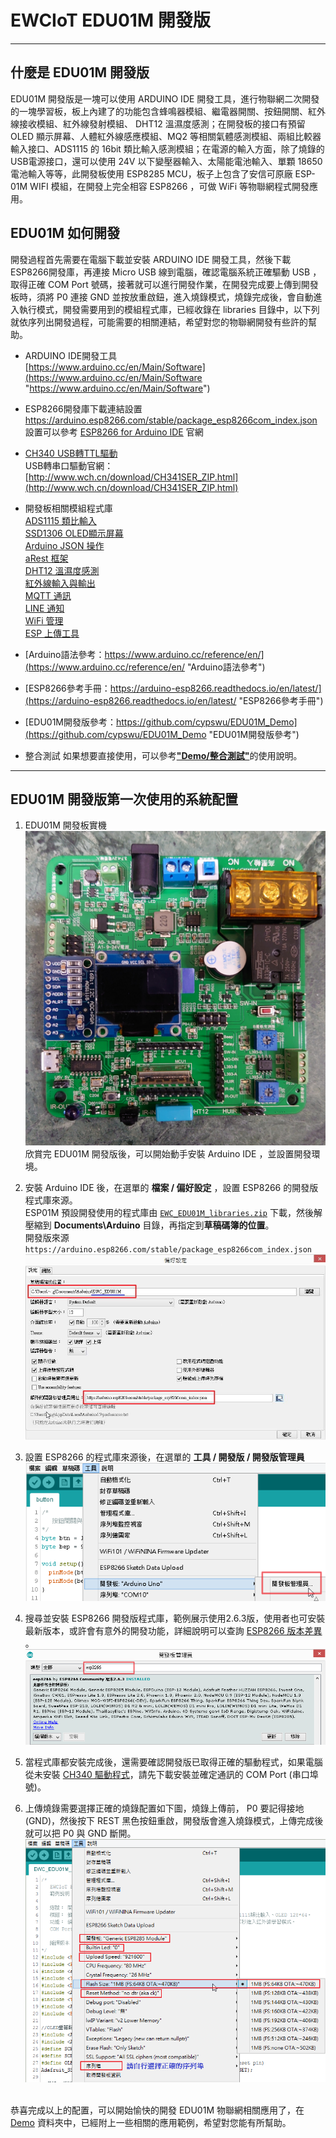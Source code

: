 # EWCIoT EDU01M 開發版 #

----------

## 什麼是 EDU01M 開發版 ##
EDU01M 開發版是一塊可以使用 ARDUINO IDE 開發工具，進行物聯網二次開發的一塊學習板，板上內建了的功能包含蜂鳴器模組、繼電器開關、按鈕開關、紅外線接收模組、紅外線發射模組、 DHT12 溫濕度感測；在開發板的接口有預留 OLED 顯示屏幕、人體紅外線感應模組、MQ2 等相關氣體感測模組、兩組比較器輸入接口、ADS1115 的 16bit 類比輸入感測模組；在電源的輸入方面，除了燒錄的USB電源接口，還可以使用 24V 以下變壓器輸入、太陽能電池輸入、單顆 18650 電池輸入等等，此開發板使用 ESP8285 MCU，板子上包含了安信可原廠 ESP-01M WIFI 模組，在開發上完全相容 ESP8266 ，可做 WiFi 等物聯網程式開發應用。

## EDU01M 如何開發 ##
開發過程首先需要在電腦下載並安裝 ARDUINO IDE 開發工具，然後下載ESP8266開發庫，再連接 Micro USB 線到電腦，確認電腦系統正確驅動 USB ，取得正確 COM Port 號碼，接著就可以進行開發作業，在開發完成要上傳到開發板時，須將 P0 連接 GND 並按放重啟鈕，進入燒錄模式，燒錄完成後，會自動進入執行模式，開發需要用到的模組程式庫，已經收錄在 libraries 目錄中，以下列就依序列出開發過程，可能需要的相關連結，希望對您的物聯網開發有些許的幫助。

- ARDUINO IDE開發工具<br>
[https://www.arduino.cc/en/Main/Software](https://www.arduino.cc/en/Main/Software "https://www.arduino.cc/en/Main/Software")

- ESP8266開發庫下載連結設置<br>
https://arduino.esp8266.com/stable/package_esp8266com_index.json <br>
設置可以參考 [ESP8266 for Arduino IDE](https://github.com/esp8266/Arduino) 官網

- [CH340 USB轉TTL驅動](https://github.com/cypswu/EDU01M_Demo/raw/master/devices/CH341SER.zip)<br>
USB轉串口驅動官網：[http://www.wch.cn/download/CH341SER_ZIP.html](http://www.wch.cn/download/CH341SER_ZIP.html)

- 開發板相關模組程式庫<br>
[ADS1115 類比輸入](https://github.com/adafruit/Adafruit_ADS1X15)<br>
[SSD1306 OLED顯示屏幕](https://github.com/adafruit/Adafruit_SSD1306)<br>
[Arduino JSON 操作](https://github.com/bblanchon/ArduinoJson)<br>
[aRest 框架](https://github.com/marcoschwartz/aREST)<br>
[DHT12 溫濕度感測](https://github.com/xreef/DHT12_sensor_library)<br>
[紅外線輸入與輸出](https://github.com/cypswu/EWC_IR)<br>
[MQTT 通訊](https://pubsubclient.knolleary.net/)<br>
[LINE 通知](https://github.com/TridentTD/TridentTD_LineNotify)<br>
[WiFi 管理](https://github.com/tzapu/WiFiManager)<br>
[ESP 上傳工具](http://wiki.ai-thinker.com/tools)<br>

- [Arduino語法參考：https://www.arduino.cc/reference/en/](https://www.arduino.cc/reference/en/ "Arduino語法參考")

- [ESP8266參考手冊：https://arduino-esp8266.readthedocs.io/en/latest/](https://arduino-esp8266.readthedocs.io/en/latest/ "ESP8266參考手冊")

- [EDU01M開發版參考：https://github.com/cypswu/EDU01M_Demo](https://github.com/cypswu/EDU01M_Demo "EDU01M開發版參考")


- 整合測試
如果想要直接使用，可以參考[**"Demo/整合測試"**](https://github.com/cypswu/EDU01M_Demo/tree/master/Demo/%E6%95%B4%E5%90%88%E6%B8%AC%E8%A9%A6)的使用說明。

----------
## EDU01M 開發版第一次使用的系統配置 ##


1. EDU01M 開發板實機
![alt text](img/EDU01M_01.JPG "EDU01M 開發版")
<br>欣賞完 EDU01M 開發版後，可以開始動手安裝 Arduino IDE ，並設置開發環境。


2. 安裝 Arduino IDE 後，在選單的 **檔案 / 偏好設定** ，設置 ESP8266 的開發版程式庫來源。<br>
ESP01M 預設開發使用的程式庫由 [`EWC_EDU01M_libraries.zip`](https://github.com/cypswu/EDU01M_Demo/raw/master/libraries/EWC_EDU01M_libraries.zip "EWC_EDU01M_libraries.zip") 下載，然後解壓縮到 **Documents\Arduino** 目錄，再指定到**草稿碼簿的位置**。<br>
開發版來源 `https://arduino.esp8266.com/stable/package_esp8266com_index.json` <br>
![alt text](img/arduinoSetup.jpg "開發版程式庫來源設置")



3. 設置 ESP8266 的程式庫來源後，在選單的 **工具 / 開發版 / 開發版管理員** <br>
![alt text](img/mainupdate.png "Arduino IDE 偏好設定")



4. 搜尋並安裝 ESP8266 開發版程式庫，範例展示使用2.6.3版，使用者也可安裝最新版本，或許會有意外的開發功能，詳細說明可以查詢 [ESP8266 版本差異](https://github.com/esp8266/Arduino/releases) 。<br>
![alt text](img/esp2866install.png "ESP8266 開發版安裝")



5. 當程式庫都安裝完成後，還需要確認開發版已取得正確的驅動程式，如果電腦從未安裝 [CH340 驅動程式](https://github.com/cypswu/EDU01M_Demo/raw/master/devices/CH341SER.zip)，請先下載安裝並確定通訊的 COM Port (串口埠號)。



6. 上傳燒錄需要選擇正確的燒錄配置如下圖，燒錄上傳前， P0 要記得接地(GND)，然後按下 REST 黑色按鈕重啟，開發版會進入燒錄模式，上傳完成後就可以把 P0 與 GND 斷開。<br>
![alt text](img/Tools_options.png "EDU01M 開發版設定")

<br>恭喜完成以上的配置，可以開始愉快的開發 EDU01M 物聯網相關應用了，在 [Demo](https://github.com/cypswu/EDU01M_Demo/tree/master/Demo) 資料夾中，已經附上一些相關的應用範例，希望對您能有所幫助。
